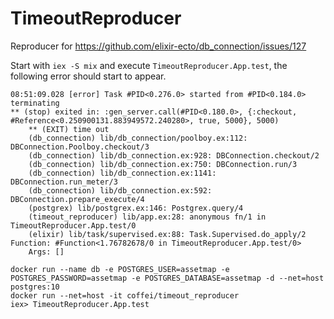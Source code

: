 # TimeoutReproducer

Reproducer for https://github.com/elixir-ecto/db_connection/issues/127

Start with `iex -S mix` and execute `TimeoutReproducer.App.test`, the following error should start to appear.
```
08:51:09.028 [error] Task #PID<0.276.0> started from #PID<0.184.0> terminating
** (stop) exited in: :gen_server.call(#PID<0.180.0>, {:checkout, #Reference<0.250900131.883949572.240280>, true, 5000}, 5000)
    ** (EXIT) time out
    (db_connection) lib/db_connection/poolboy.ex:112: DBConnection.Poolboy.checkout/3
    (db_connection) lib/db_connection.ex:928: DBConnection.checkout/2
    (db_connection) lib/db_connection.ex:750: DBConnection.run/3
    (db_connection) lib/db_connection.ex:1141: DBConnection.run_meter/3
    (db_connection) lib/db_connection.ex:592: DBConnection.prepare_execute/4
    (postgrex) lib/postgrex.ex:146: Postgrex.query/4
    (timeout_reproducer) lib/app.ex:28: anonymous fn/1 in TimeoutReproducer.App.test/0
    (elixir) lib/task/supervised.ex:88: Task.Supervised.do_apply/2
Function: #Function<1.76782678/0 in TimeoutReproducer.App.test/0>
    Args: []
```

```
docker run --name db -e POSTGRES_USER=assetmap -e POSTGRES_PASSWORD=assetmap -e POSTGRES_DATABASE=assetmap -d --net=host postgres:10
docker run --net=host -it coffei/timeout_reproducer
iex> TimeoutReproducer.App.test
```
